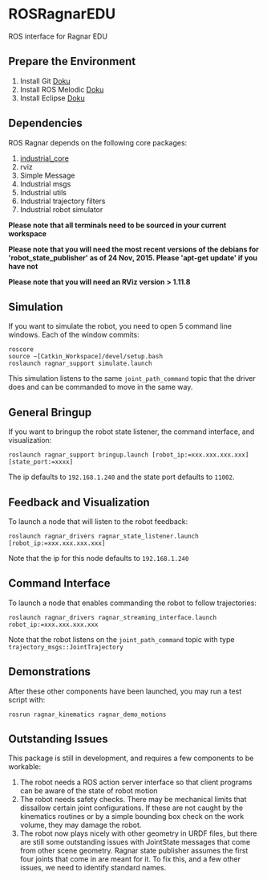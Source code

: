 # ROSRagnarEDU
ROS interface for Ragnar EDU

## Prepare the Environment

  1. Install Git [Doku](https://github.com/SiHaoShen/ROSDeltaRobot/blob/main//HowToSetupDeveloperPC_18-04.pdf)
  2. Install ROS Melodic [Doku](https://github.com/SiHaoShen/ROSDeltaRobot/blob/main//HowToSetupDeveloperPC_18-04.pdf)
  3. Install Eclipse [Doku](https://github.com/SiHaoShen/ROSDeltaRobot/blob/main//HowToSetupDeveloperPC_18-04.pdf)
  
## Dependencies

ROS Ragnar depends on the following core packages:

  1. [industrial_core](https://github.com/ros-industrial/industrial_core)
  2. rviz
  3. Simple Message
  4. Industrial msgs 
  5. Industrial utils 
  6. Industrial trajectory filters
  7. Industrial robot simulator

**Please note that all terminals need to be sourced in your current workspace**

**Please note that you will need the most recent versions of the debians for 'robot_state_publisher' as of 24 Nov, 2015. Please 'apt-get update' if you have not**

**Please note that you will need an RViz version > 1.11.8**

## Simulation
If you want to simulate the robot, you need to open 5 command line windows. Each of the window commits:
```
roscore
source ~[Catkin_Workspace]/devel/setup.bash
roslaunch ragnar_support simulate.launch
```

This simulation listens to the same `joint_path_command` topic that the driver does
and can be commanded to move in the same way.

## General Bringup
If you want to bringup the robot state listener, the command interface, and visualization:
```
roslaunch ragnar_support bringup.launch [robot_ip:=xxx.xxx.xxx.xxx] [state_port:=xxxx]
```

The ip defaults to `192.168.1.240` and the state port defaults to `11002`.

## Feedback and Visualization
To launch a node that will listen to the robot feedback:
```
roslaunch ragnar_drivers ragnar_state_listener.launch [robot_ip:=xxx.xxx.xxx.xxx]
```

Note that the ip for this node defaults to `192.168.1.240`

## Command Interface
To launch a node that enables commanding the robot to follow trajectories:
```
roslaunch ragnar_drivers ragnar_streaming_interface.launch robot_ip:=xxx.xxx.xxx.xxx
```

Note that the robot listens on the ```joint_path_command``` topic with type ```trajectory_msgs::JointTrajectory```

## Demonstrations
After these other components have been launched, you may run a test script with:
```
rosrun ragnar_kinematics ragnar_demo_motions
```

## Outstanding Issues

This package is still in development, and requires a few components to be workable:

 1. The robot needs a ROS action server interface so that client programs can be aware of the state of
    robot motion
 2. The robot needs safety checks. There may be mechanical limits that dissallow certain joint configurations. If these are not caught by the kinematics routines or by a simple bounding box check on the work volume, they may damage the robot.
 3. The robot now plays nicely with other geometry in URDF files, but there are still some outstanding issues with JointState messages that come from other scene geometry. Ragnar state publisher assumes the first four joints that come in are meant for it. To fix this, and a few other issues, we need to identify standard names.

